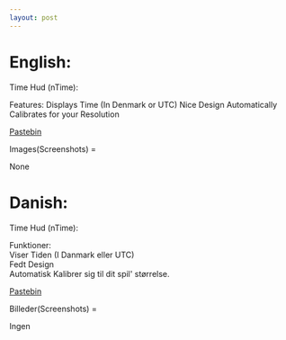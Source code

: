 ```yaml
---
layout: post
---
```


# English:

Time Hud (nTime):

Features:
Displays Time (In Denmark or UTC)
Nice Design
Automatically Calibrates for your Resolution

[Pastebin][1]

Images(Screenshots) =

None

# Danish:

Time Hud (nTime):

Funktioner:
<br>Viser Tiden (I Danmark eller UTC)
<br>Fedt Design
<br>Automatisk Kalibrer sig til dit spil' størrelse.

[Pastebin][1]

Billeder(Screenshots) =

Ingen

[1]: https://pastebin.com/XQYGMZ2B